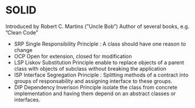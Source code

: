 # SOLID

Introduced by Robert C. Martins (”Uncle Bob”) Author of several books, e.g. ”Clean Code”

* SRP Single Responsibility Principle : A class should have one reason to change
* OCP Open for extension, closed for modification
* LSP Liskov Substitution Principle enable to replace objects of a parent class with objects of subclass without breaking the application
* ISP Interface Segregation Principle : Splitting methods of a contract into groups of responsability and assigning interface to these groups.
* DIP Dependency Inverison Principle isolate the class from concrete implementation and having them depend on an abstract classes or interfaces.
